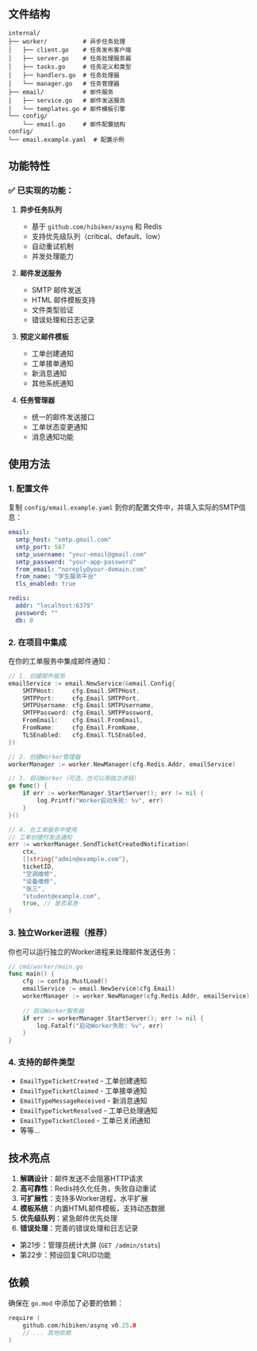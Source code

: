 ## 文件结构

```
internal/
├── worker/          # 异步任务处理
│   ├── client.go    # 任务发布客户端
│   ├── server.go    # 任务处理服务器
│   ├── tasks.go     # 任务定义和类型
│   ├── handlers.go  # 任务处理器
│   └── manager.go   # 任务管理器
├── email/           # 邮件服务
│   ├── service.go   # 邮件发送服务
│   └── templates.go # 邮件模板引擎
└── config/
    └── email.go     # 邮件配置结构
config/
└── email.example.yaml  # 配置示例
```

## 功能特性

### ✅ 已实现的功能：

1. **异步任务队列**
   - 基于 `github.com/hibiken/asynq` 和 Redis
   - 支持优先级队列（critical、default、low）
   - 自动重试机制
   - 并发处理能力

2. **邮件发送服务**
   - SMTP 邮件发送
   - HTML 邮件模板支持
   - 文件类型验证
   - 错误处理和日志记录

3. **预定义邮件模板**
   - 工单创建通知
   - 工单接单通知  
   - 新消息通知
   - 其他系统通知

4. **任务管理器**
   - 统一的邮件发送接口
   - 工单状态变更通知
   - 消息通知功能

## 使用方法

### 1. 配置文件

复制 `config/email.example.yaml` 到你的配置文件中，并填入实际的SMTP信息：

```yaml
email:
  smtp_host: "smtp.gmail.com"
  smtp_port: 587
  smtp_username: "your-email@gmail.com"
  smtp_password: "your-app-password"
  from_email: "noreply@your-domain.com"
  from_name: "学生服务平台"
  tls_enabled: true

redis:
  addr: "localhost:6379"
  password: ""
  db: 0
```

### 2. 在项目中集成

在你的工单服务中集成邮件通知：

```go
// 1. 创建邮件服务
emailService := email.NewService(&email.Config{
    SMTPHost:     cfg.Email.SMTPHost,
    SMTPPort:     cfg.Email.SMTPPort,
    SMTPUsername: cfg.Email.SMTPUsername,
    SMTPPassword: cfg.Email.SMTPPassword,
    FromEmail:    cfg.Email.FromEmail,
    FromName:     cfg.Email.FromName,
    TLSEnabled:   cfg.Email.TLSEnabled,
})

// 2. 创建Worker管理器
workerManager := worker.NewManager(cfg.Redis.Addr, emailService)

// 3. 启动Worker（可选，也可以用独立进程）
go func() {
    if err := workerManager.StartServer(); err != nil {
        log.Printf("Worker启动失败: %v", err)
    }
}()

// 4. 在工单服务中使用
// 工单创建时发送通知
err := workerManager.SendTicketCreatedNotification(
    ctx,
    []string{"admin@example.com"},
    ticketID,
    "空调维修",
    "设备维修",
    "张三",
    "student@example.com",
    true, // 是否紧急
)
```

### 3. 独立Worker进程（推荐）

你也可以运行独立的Worker进程来处理邮件发送任务：

```go
// cmd/worker/main.go
func main() {
    cfg := config.MustLoad()
    emailService := email.NewService(cfg.Email)
    workerManager := worker.NewManager(cfg.Redis.Addr, emailService)
    
    // 启动Worker服务器
    if err := workerManager.StartServer(); err != nil {
        log.Fatalf("启动Worker失败: %v", err)
    }
}
```

### 4. 支持的邮件类型

- `EmailTypeTicketCreated` - 工单创建通知
- `EmailTypeTicketClaimed` - 工单接单通知
- `EmailTypeMessageReceived` - 新消息通知
- `EmailTypeTicketResolved` - 工单已处理通知
- `EmailTypeTicketClosed` - 工单已关闭通知
- 等等...

## 技术亮点

1. **解耦设计**：邮件发送不会阻塞HTTP请求
2. **高可靠性**：Redis持久化任务，失败自动重试
3. **可扩展性**：支持多Worker进程，水平扩展
4. **模板系统**：内置HTML邮件模板，支持动态数据
5. **优先级队列**：紧急邮件优先处理
6. **错误处理**：完善的错误处理和日志记录


- 第21步：管理员统计大屏 (`GET /admin/stats`)
- 第22步：预设回复CRUD功能

## 依赖

确保在 `go.mod` 中添加了必要的依赖：

```go
require (
    github.com/hibiken/asynq v0.25.0
    // ... 其他依赖
)
```